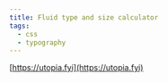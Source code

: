 ```yaml
---
title: Fluid type and size calculator
tags:
  - css
  - typography
---
```


[https://utopia.fyi](https://utopia.fyi)
